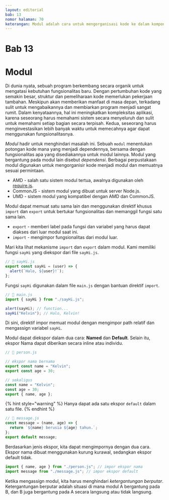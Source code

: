 ```yaml
---
layout: editorial
bab: 13
nomor halaman: 70
keterangan: Modul adalah cara untuk mengorganisasi kode ke dalam komponen terpisah, yang dapat digunakan kembali, dan terenkapsulasi. Modul memungkinkan pengembang untuk memecah kode yang besar dan kompleks menjadi bagian-bagian yang lebih kecil, mudah dipahami, dijaga, dan berkolaborasi dalam proyek.
---
```


# Bab 13

# Modul

Di dunia nyata, sebuah program berkembang secara organik untuk mengatasi kebutuhan fungsionalitas baru. Dengan pertumbuhan kode yang semakin besar, struktur dan pemeliharaan kode memerlukan pekerjaan tambahan. Meskipun akan memberikan manfaat di masa depan, terkadang sulit untuk mengabaikannya dan membiarkan program menjadi sangat rumit. Dalam kenyataannya, hal ini meningkatkan kompleksitas aplikasi, karena seseorang harus memahami sistem secara menyeluruh dan sulit untuk memahami setiap bagian secara terpisah. Kedua, seseorang harus menginvestasikan lebih banyak waktu untuk memecahnya agar dapat menggunakan fungsionalitasnya.

_Modul_ hadir untuk menghindari masalah ini. Sebuah `modul` menentukan potongan kode mana yang menjadi dependennya, bersama dengan fungsionalitas apa yang disediakannya untuk modul lainnya. Modul yang bergantung pada modul lain disebut _dependensi_. Berbagai perpustakaan modul digunakan untuk mengorganisir kode menjadi modul dan memuatnya sesuai permintaan.

- AMD - salah satu sistem modul tertua, awalnya digunakan oleh [require.js](https://requirejs.org/).
- CommonJS - sistem modul yang dibuat untuk server Node.js.
- UMD - sistem modul yang kompatibel dengan AMD dan CommonJS.

Modul dapat memuat satu sama lain dan menggunakan direktif khusus `import` dan `export` untuk bertukar fungsionalitas dan memanggil fungsi satu sama lain.

- `export` - memberi label pada fungsi dan variabel yang harus dapat diakses dari luar modul saat ini.
- `import` - mengimpor fungsionalitas dari modul luar.

Mari kita lihat mekanisme `import` dan `export` dalam modul. Kami memiliki fungsi `sayHi` yang diekspor dari file `sayHi.js`.

```javascript
// 📁 sayHi.js
export const sayHi = (user) => {
  alert(`Halo, ${user}!`);
};
```

Fungsi `sayHi` digunakan dalam file `main.js` dengan bantuan direktif `import`.

```javascript
// 📁 main.js
import { sayHi } from "./sayHi.js";

alert(sayHi); // function...
sayHi("Kelvin"); // Halo, Kelvin!
```

Di sini, direktif impor memuat modul dengan mengimpor path relatif dan mengassign variabel `sayHi`.

Modul dapat diekspor dalam dua cara: **Named** dan **Default**. Selain itu, ekspor Nama dapat diberikan secara inline atau individu.

```javascript
// 📁 person.js

// ekspor nama bernama
export const name = "Kelvin";
export const age = 30;

// sekaligus
const name = "Kelvin";
const age = 30;
export { name, age };
```

{% hint style="warning" %}
Hanya dapat ada satu ekspor `default` dalam satu file.
{% endhint %}

```javascript
// 📁 message.js
const message = (name, age) => {
  return `${name} berusia ${age} tahun.`;
};
export default message;
```

Berdasarkan jenis ekspor, kita dapat mengimpornya dengan dua cara. Ekspor nama dibuat menggunakan kurung kurawal, sedangkan ekspor default tidak.

```javascript
import { name, age } from "./person.js"; // impor ekspor nama
import message from "./message.js"; // impor ekspor default
```

Ketika mengassign modul, kita harus menghindari _ketergantungan berputar_. Ketergantungan berputar adalah situasi di mana modul A bergantung pada B, dan B juga bergantung pada A secara langsung atau tidak langsung.&#x20;
